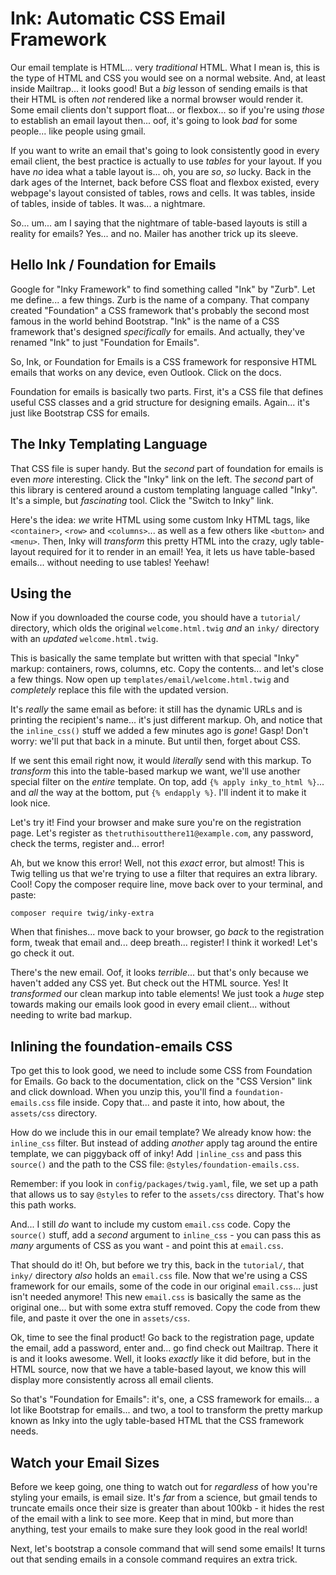 # Ink: Automatic CSS Email Framework

Our email template is HTML... very *traditional* HTML. What I mean is, this is
the type of HTML and CSS you would see on a normal website. And, at least inside
Mailtrap... it looks good! But a *big* lesson of sending emails is that their HTML
is often *not* rendered like a normal browser would render it. Some email clients
don't support float... or flexbox... so if you're using *those* to establish an
email layout then... oof, it's going to look *bad* for some people... like people
using gmail.

If you want to write an email that's going to look consistently good in every
email client, the best practice is actually to use *tables* for your layout. If
you have *no* idea what a table layout is... oh, you are *so*, *so* lucky. Back
in the dark ages of the Internet, back before CSS float and flexbox existed,
every webpage's layout consisted of tables, rows and cells. It was tables, inside
of tables, inside of tables. It was... a nightmare.

So... um... am I saying that the nightmare of table-based layouts is still a
reality for emails? Yes... and no. Mailer has another trick up its sleeve.

## Hello Ink / Foundation for Emails

Google for "Inky Framework" to find something called "Ink" by "Zurb". Let me
define... a few things. Zurb is the name of a company. That company created
"Foundation" a CSS framework that's probably the second most famous in the
world behind Bootstrap. "Ink" is the name of a CSS framework that's designed
*specifically* for emails. And actually, they've renamed "Ink" to just
"Foundation for Emails".

So, Ink, or Foundation for Emails is a CSS framework for responsive HTML emails
that works on any device, even Outlook. Click on the docs.

Foundation for emails is basically two parts. First, it's a CSS file that defines
useful CSS classes and a grid structure for designing emails. Again... it's just
like Bootstrap CSS for emails.

## The Inky Templating Language

That CSS file is super handy. But the *second* part of foundation for emails is
even *more* interesting. Click the "Inky" link on the left. The *second* part
of this library is centered around a custom templating language called "Inky".
It's a simple, but *fascinating* tool. Click the "Switch to Inky" link.

Here's the idea: *we* write HTML using some custom Inky HTML tags, like
`<container>`, `<row>` and `<columns>`... as well as a few others like
`<button>` and `<menu>`. Then, Inky will *transform* this pretty HTML into the
crazy, ugly table-layout required for it to render in an email! Yea, it lets us
have table-based emails... without needing to use tables! Yeehaw!

## Using the

Now if you downloaded the course code, you should have a `tutorial/` directory,
which olds the original `welcome.html.twig` *and* an `inky/` directory with an
*updated* `welcome.html.twig`.

This is basically the same template but written with that special "Inky" markup:
containers, rows, columns, etc. Copy the contents... and let's close a few things.
Now open up `templates/email/welcome.html.twig` and *completely* replace this file
with the updated version.

It's *really* the same email as before: it still has the dynamic URLs and is printing
the recipient's name... it's just different markup. Oh, and notice that the
`inline_css()` stuff we added a few minutes ago is *gone*! Gasp! Don't worry: we'll
put that back in a minute. But until then, forget about CSS.

If we sent this email right now, it would *literally* send with this markup. To
*transform* this into the table-based markup we want, we'll use another special
filter on the *entire* template. On top, add `{% apply inky_to_html %}`... and
*all* the way at the bottom, put `{% endapply %}`. I'll indent it to make it
look nice.

Let's try it! Find your browser and make sure you're on the registration page.
Let's register as `thetruthisoutthere11@example.com`, any password, check the
terms, register and... error!

Ah, but we know this error! Well, not this *exact* error, but almost! This is
Twig telling us that we're trying to use a filter that requires an extra library.
Cool! Copy the composer require line, move back over to your terminal, and paste:

```terminal
composer require twig/inky-extra
```

When that finishes... move back to your browser, go *back* to the registration
form, tweak that email and... deep breath... register! I think it worked!
Let's go check it out.

There's the new email. Oof, it looks *terrible*... but that's only because we haven't
added any CSS yet. But check out the HTML source. Yes! It *transformed* our clean
markup into table elements! We just took a *huge* step towards making our emails
look good in every email client... without needing to write bad markup.

## Inlining the foundation-emails CSS

Tpo get this to look good, we need to include some CSS from Foundation for Emails.
Go back to the documentation, click on the "CSS Version" link and click download.
When you unzip this, you'll find a `foundation-emails.css` file inside. Copy that...
and paste it into, how about, the `assets/css` directory.

How do we include this in our email template? We already know how: the `inline_css`
filter. But instead of adding *another* apply tag around the entire template, we
can piggyback off of inky! Add `|inline_css` and pass this `source()` and the path
to the CSS file: `@styles/foundation-emails.css`.

Remember: if you look in `config/packages/twig.yaml`, file, we set up a path that
allows us to say `@styles` to refer to the `assets/css` directory. That's how this
path works.

And... I still *do* want to include my custom `email.css` code. Copy the `source()`
stuff, add a *second* argument to `inline_css` - you can pass this as *many* arguments
of CSS as you want - and point this at `email.css`.

That should do it! Oh, but before we try this, back in the `tutorial/`, that `inky/`
directory *also* holds an `email.css` file. Now that we're using a CSS framework
for our emails, some of the code in our original `email.css`... just isn't needed
anymore! This new `email.css` is basically the same as the original one... but with
some extra stuff removed. Copy the code from thew file, and paste it over the
one in `assets/css`.

Ok, time to see the final product! Go back to the registration page, update the
email, add a password, enter and... go find check out Mailtrap. There it is and
it looks awesome. Well, it looks *exactly* like it did before, but in the HTML
source, now that we have a table-based layout, we know this will display more
consistently across all email clients.

So that's "Foundation for Emails": it's, one, a CSS framework for emails... a lot
like Bootstrap for emails... and two, a tool to transform the pretty markup known
as Inky into the ugly table-based HTML that the CSS framework needs.

## Watch your Email Sizes

Before we keep going, one thing to watch out for *regardless* of how you're styling
your emails, is email size. It's *far* from a science, but gmail tends to truncate
emails once their size is greater than about 100kb - it hides the rest of the email
with a link to see more. Keep that in mind, but more than anything, test your emails
to make sure they look good in the real world!

Next, let's bootstrap a console command that will send some emails! It turns out
that sending emails in a console command requires an extra trick.
